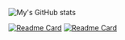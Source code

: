 ![My's GitHub stats](https://github-readme-stats.vercel.app/api?username=chi-0828&show_icons=true&theme=radical&rank_icon=github)

[![Readme Card](https://github-readme-stats.vercel.app/api/pin/?username=chi-0828&repo=UpPipe&show_owner=true)](https://github.com/chi-0828/UpPipe)
[![Readme Card](https://github-readme-stats.vercel.app/api/pin/?username=chi-0828&repo=profile-site)](https://github.com/chi-0828/profile-site)
